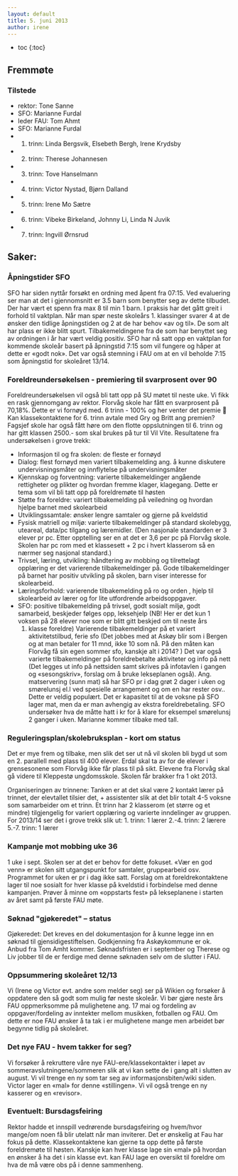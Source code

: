 ```yaml
---
layout: default
title: 5. juni 2013
author: irene
---
```



* toc
{:toc}

Fremmøte
--------

### Tilstede

-   rektor: Tone Sanne
-   SFO: Marianne Furdal
-   leder FAU: Tom Ahmt
-   SFO: Marianne Furdal
-   1. trinn: Linda Bergsvik, Elsebeth Bergh, Irene Krydsby
-   2. trinn: Therese Johannesen
-   3. trinn: Tove Hanselmann
-   4. trinn: Victor Nystad, Bjørn Dalland
-   5. trinn: Irene Mo Sætre
-   6. trinn: Vibeke Birkeland, Johnny Li, Linda N Juvik
-   7. trinn: Ingvill Ørnsrud

Saker:
------

### Åpningstider SFO

SFO har siden nyttår forsøkt en ordning med åpent fra 07:15. Ved
evaluering ser man at det i gjennomsnitt er 3.5 barn som benytter seg av
dette tilbudet. Der har vært et spenn fra max 8 til min 1 barn. I
praksis har det gått greit i forhold til vaktplan. Når man spør neste
skoleårs 1. klassinger svarer 4 at de ønsker den tidlige åpningstiden og
2 at de har behov «av og til». De som alt har plass er ikke blitt spurt.
Tilbakemeldingene fra de som har benyttet seg av ordningen i år har vært
veldig positiv. SFO har nå satt opp en vaktplan for kommende skoleår
basert på åpningstid 7:15 som vil fungere og håper at dette er «godt
nok». Det var også stemning i FAU om at en vil beholde 7:15 som
åpningstid for skoleåret 13/14.

### Foreldreundersøkelsen - premiering til svarprosent over 90

Foreldreundersøkelsen vil også bli tatt opp på SU møtet til neste uke.
Vi fikk en rask gjennomgang av rektor. Florvåg skole har fått en
svarprosent på 70,18%. Dette er vi fornøyd med. 6 trinn - 100% og her
venter det premie  Kan klassekontaktene for 6. trinn avtale med Gry og
Britt ang premien? Fagsjef skole har også fått høre om den flotte
oppslutningen til 6. trinn og har gitt klassen 2500.- som skal brukes på
tur til Vil Vite. Resultatene fra undersøkelsen i grove trekk:

-   Informasjon til og fra skolen: de fleste er fornøyd
-   Dialog: flest fornøyd men variert tilbakemelding ang. å kunne
    diskutere undervisningsmåter og innflytelse på undervisningsmåter
-   Kjennskap og forventning: varierte tilbakemeldinger angående
    rettigheter og plikter og hvordan fremme klager, klagegang. Dette er
    tema som vil bli tatt opp på foreldremøte til høsten
-   Støtte fra foreldre: variert tilbakemelding på veiledning og hvordan
    hjelpe barnet med skolearbeid
-   Utviklingssamtale: ønsker lengre samtaler og gjerne på kveldstid
-   Fysisk matriell og miljø: varierte tilbakemeldinger på standard
    skolebygg, uteareal, data/pc tilgang og læremidler. (Den nasjonale
    standarden er 3 elever pr pc. Etter opptelling ser en at det er 3,6
    per pc på Florvåg skole. Skolen har pc rom med et klassesett + 2 pc
    i hvert klasserom så en nærmer seg nasjonal standard.)
-   Trivsel, læring, utvikling: håndtering av mobbing og tilrettelagt
    opplæring er det varierende tilbakemeldinger på. Gode
    tilbakemeldinger på barnet har positiv utvikling på skolen, barn
    viser interesse for skolearbeid.
-   Læringsforhold: varierende tilbakemelding på ro og orden , hjelp til
    skolearbeid av lærer og for lite utfordrende arbeidsoppgaver.
-   SFO: positive tilbakemelding på trivsel, godt sosialt miljø, godt
    samarbeid, beskjeder følges opp, leksehjelp (NB! Her er det kun 1
    voksen på 28 elever noe som er blitt gitt beskjed om til neste års
    1. klasse foreldre) Varierende tilbakemeldinger på et variert
    aktivitetstilbud, ferie sfo (Det jobbes med at Askøy blir som i
    Bergen og at man betaler for 11 mnd, ikke 10 som nå. På den måten
    kan Florvåg få sin egen sommer sfo, kanskje alt i 2014? ) Det var
    også varierte tilbakemeldinger på foreldrebetalte aktiviteter og
    info på nett (Det legges ut info på nettsiden samt skrives på
    infotavlen i gangen og «sesongskriv», forslag om å bruke lekseplanen
    også). Ang. matservering (sunn mat) så har SFO pr i dag grøt 2 dager
    i uken og smørelunsj el.l ved spesielle arrangement og om en har
    rester osv.. Dette er veldig populært. Det er kapasitet til at de
    voksne på SFO lager mat, men da er man avhengig av ekstra
    foreldrebetaling. SFO undersøker hva de måtte hatt i kr for å klare
    for eksempel smørelunsj 2 ganger i uken. Marianne kommer tilbake med
    tall.

### Reguleringsplan/skolebruksplan - kort om status

Det er mye frem og tilbake, men slik det ser ut nå vil skolen bli bygd
ut som en 2. parallell med plass til 400 elever. Erdal skal ta av for de
elever i grensesonene som Florvåg ikke får plass til på sikt. Elevene
fra Florvåg skal gå videre til Kleppestø ungdomsskole. Skolen får
brakker fra 1 okt 2013.

Organiseringen av trinnene: Tanken er at det skal være 2 kontakt lærer
på trinnet, der elevtallet tilsier det, + assistenter slik at det blir
totalt 4-5 voksne som samarbeider om et trinn. Et trinn har 2 klasserom
(et større og et mindre) tilgjengelig for variert opplæring og varierte
inndelinger av gruppen. For 2013/14 ser det i grove trekk slik ut: 1.
trinn: 1 lærer 2.-4. trinn: 2 lærere 5.-7. trinn: 1 lærer

### Kampanje mot mobbing uke 36

1 uke i sept. Skolen ser at det er behov for dette fokuset. «Vær en god
venn» er skolen sitt utgangspunkt for samtaler, gruppearbeid osv.
Programmet for uken er pr i dag ikke satt. Forslag om at
foreldrekontaktene lager til noe sosialt for hver klasse på kveldstid i
forbindelse med denne kampanjen. Prøver å minne om «oppstarts fest» på
lekseplanene i starten av året samt på første FAU møte.

### Søknad "gjøkeredet" – status

Gjøkeredet: Det kreves en del dokumentasjon for å kunne legge inn en
søknad til gjensidigestiftelsen. Godkjenning fra Askøykommune er ok.
Anbud fra Tom Amht kommer. Søknadsfristen er i september og Therese og
Liv jobber til de er ferdige med denne søknaden selv om de slutter i
FAU.

### Oppsummering skoleåret 12/13

Vi (Irene og Victor evt. andre som melder seg) ser på Wikien og forsøker
å oppdatere den så godt som mulig før neste skoleår. Vi bør gjøre neste
års FAU oppmerksomme på mulighetene ang. 17 mai og fordeling av
oppgaver/fordeling av inntekter mellom musikken, fotballen og FAU. Om
dette er noe FAU ønsker å ta tak i er mulighetene mange men arbeidet bør
begynne tidlig på skoleåret.

### Det nye FAU - hvem takker for seg?

Vi forsøker å rekruttere våre nye FAU-ere/klassekontakter i løpet av
sommeravslutningene/sommeren slik at vi kan sette de i gang alt i
slutten av august. Vi vil trenge en ny som tar seg av
informasjonsbiten/wiki siden. Victor lager en «mal» for denne
«stillingen». Vi vil også trenge en ny kasserer og en «revisor».

### Eventuelt: Bursdagsfeiring

Rektor hadde et innspill vedrørende bursdagsfeiring og hvem/hvor
mange/om noen få blir utelatt når man inviterer. Det er ønskelig at Fau
har fokus på dette. Klassekontaktene kan gjerne ta opp dette på første
foreldremøte til høsten. Kanskje kan hver klasse lage sin «mal» på
hvordan en ønsker å ha det i sin klasse evt. kan FAU lage en oversikt
til foreldre om hva de må være obs på i denne sammenheng.